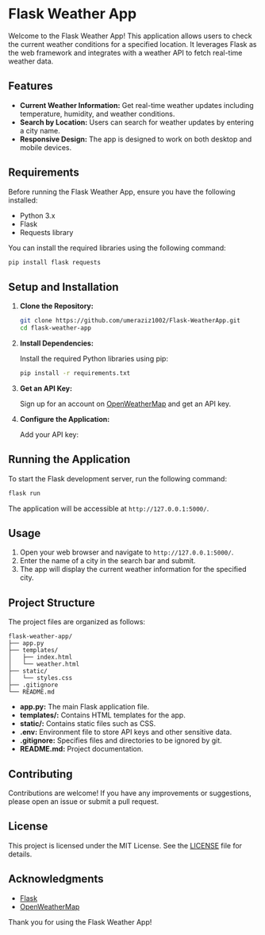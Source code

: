 # Flask Weather App

Welcome to the Flask Weather App! This application allows users to check the current weather conditions for a specified location. It leverages Flask as the web framework and integrates with a weather API to fetch real-time weather data.

## Features

- **Current Weather Information:** Get real-time weather updates including temperature, humidity, and weather conditions.
- **Search by Location:** Users can search for weather updates by entering a city name.
- **Responsive Design:** The app is designed to work on both desktop and mobile devices.

## Requirements

Before running the Flask Weather App, ensure you have the following installed:

- Python 3.x
- Flask
- Requests library

You can install the required libraries using the following command:

```bash
pip install flask requests
```

## Setup and Installation

1. **Clone the Repository:**

   ```bash
   git clone https://github.com/umeraziz1002/Flask-WeatherApp.git
   cd flask-weather-app
   ```

2. **Install Dependencies:**

   Install the required Python libraries using pip:

   ```bash
   pip install -r requirements.txt
   ```

3. **Get an API Key:**

   Sign up for an account on [OpenWeatherMap](https://openweathermap.org/) and get an API key. 

4. **Configure the Application:**

   Add your API key:


## Running the Application

To start the Flask development server, run the following command:

```bash
flask run
```

The application will be accessible at `http://127.0.0.1:5000/`.

## Usage

1. Open your web browser and navigate to `http://127.0.0.1:5000/`.
2. Enter the name of a city in the search bar and submit.
3. The app will display the current weather information for the specified city.

## Project Structure

The project files are organized as follows:

```
flask-weather-app/
├── app.py
├── templates/
│   ├── index.html
│   └── weather.html
├── static/
│   └── styles.css
├── .gitignore
└── README.md
```

- **app.py:** The main Flask application file.
- **templates/:** Contains HTML templates for the app.
- **static/:** Contains static files such as CSS.
- **.env:** Environment file to store API keys and other sensitive data.
- **.gitignore:** Specifies files and directories to be ignored by git.
- **README.md:** Project documentation.

## Contributing

Contributions are welcome! If you have any improvements or suggestions, please open an issue or submit a pull request.

## License

This project is licensed under the MIT License. See the [LICENSE](LICENSE) file for details.

## Acknowledgments

- [Flask](https://flask.palletsprojects.com/)
- [OpenWeatherMap](https://openweathermap.org/)

Thank you for using the Flask Weather App!
